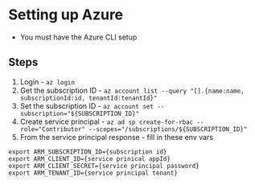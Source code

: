 # Setting up Azure
- You must have the Azure CLI setup
## Steps 
1. Login - `az login`
2. Get the subscription ID - `az account list --query "[].{name:name, subscriptionId:id, tenantId:tenantId}"`
3. Set the subscription ID - `az account set --subscription="${SUBSCRIPTION_ID}"`
4. Create service principal - `az ad sp create-for-rbac --role="Contributor" --scopes="/subscriptions/${SUBSCRIPTION_ID}"`
5. From the service principal response - fill in these env vars 
```
export ARM_SUBSCRIPTION_ID={subscription id}
export ARM_CLIENT_ID={service prinical appId}
export ARM_CLIENT_SECRET={service principal password}
export ARM_TENANT_ID={service principal tenant}
```
